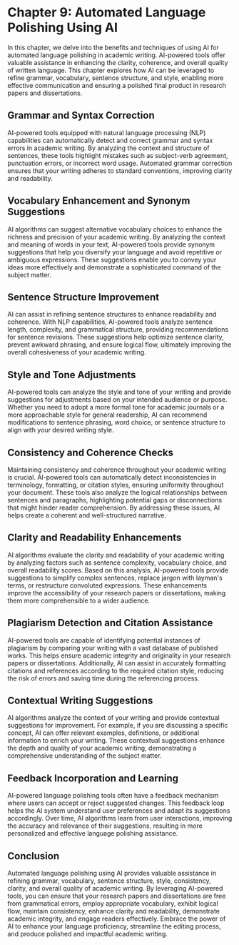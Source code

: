 Chapter 9: Automated Language Polishing Using AI
================================================

In this chapter, we delve into the benefits and techniques of using AI for automated language polishing in academic writing. AI-powered tools offer valuable assistance in enhancing the clarity, coherence, and overall quality of written language. This chapter explores how AI can be leveraged to refine grammar, vocabulary, sentence structure, and style, enabling more effective communication and ensuring a polished final product in research papers and dissertations.

Grammar and Syntax Correction
-----------------------------

AI-powered tools equipped with natural language processing (NLP) capabilities can automatically detect and correct grammar and syntax errors in academic writing. By analyzing the context and structure of sentences, these tools highlight mistakes such as subject-verb agreement, punctuation errors, or incorrect word usage. Automated grammar correction ensures that your writing adheres to standard conventions, improving clarity and readability.

Vocabulary Enhancement and Synonym Suggestions
----------------------------------------------

AI algorithms can suggest alternative vocabulary choices to enhance the richness and precision of your academic writing. By analyzing the context and meaning of words in your text, AI-powered tools provide synonym suggestions that help you diversify your language and avoid repetitive or ambiguous expressions. These suggestions enable you to convey your ideas more effectively and demonstrate a sophisticated command of the subject matter.

Sentence Structure Improvement
------------------------------

AI can assist in refining sentence structures to enhance readability and coherence. With NLP capabilities, AI-powered tools analyze sentence length, complexity, and grammatical structure, providing recommendations for sentence revisions. These suggestions help optimize sentence clarity, prevent awkward phrasing, and ensure logical flow, ultimately improving the overall cohesiveness of your academic writing.

Style and Tone Adjustments
--------------------------

AI-powered tools can analyze the style and tone of your writing and provide suggestions for adjustments based on your intended audience or purpose. Whether you need to adopt a more formal tone for academic journals or a more approachable style for general readership, AI can recommend modifications to sentence phrasing, word choice, or sentence structure to align with your desired writing style.

Consistency and Coherence Checks
--------------------------------

Maintaining consistency and coherence throughout your academic writing is crucial. AI-powered tools can automatically detect inconsistencies in terminology, formatting, or citation styles, ensuring uniformity throughout your document. These tools also analyze the logical relationships between sentences and paragraphs, highlighting potential gaps or disconnections that might hinder reader comprehension. By addressing these issues, AI helps create a coherent and well-structured narrative.

Clarity and Readability Enhancements
------------------------------------

AI algorithms evaluate the clarity and readability of your academic writing by analyzing factors such as sentence complexity, vocabulary choice, and overall readability scores. Based on this analysis, AI-powered tools provide suggestions to simplify complex sentences, replace jargon with layman's terms, or restructure convoluted expressions. These enhancements improve the accessibility of your research papers or dissertations, making them more comprehensible to a wider audience.

Plagiarism Detection and Citation Assistance
--------------------------------------------

AI-powered tools are capable of identifying potential instances of plagiarism by comparing your writing with a vast database of published works. This helps ensure academic integrity and originality in your research papers or dissertations. Additionally, AI can assist in accurately formatting citations and references according to the required citation style, reducing the risk of errors and saving time during the referencing process.

Contextual Writing Suggestions
------------------------------

AI algorithms analyze the context of your writing and provide contextual suggestions for improvement. For example, if you are discussing a specific concept, AI can offer relevant examples, definitions, or additional information to enrich your writing. These contextual suggestions enhance the depth and quality of your academic writing, demonstrating a comprehensive understanding of the subject matter.

Feedback Incorporation and Learning
-----------------------------------

AI-powered language polishing tools often have a feedback mechanism where users can accept or reject suggested changes. This feedback loop helps the AI system understand user preferences and adapt its suggestions accordingly. Over time, AI algorithms learn from user interactions, improving the accuracy and relevance of their suggestions, resulting in more personalized and effective language polishing assistance.

Conclusion
----------

Automated language polishing using AI provides valuable assistance in refining grammar, vocabulary, sentence structure, style, consistency, clarity, and overall quality of academic writing. By leveraging AI-powered tools, you can ensure that your research papers and dissertations are free from grammatical errors, employ appropriate vocabulary, exhibit logical flow, maintain consistency, enhance clarity and readability, demonstrate academic integrity, and engage readers effectively. Embrace the power of AI to enhance your language proficiency, streamline the editing process, and produce polished and impactful academic writing.

